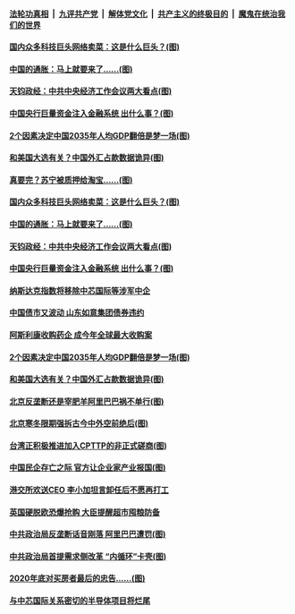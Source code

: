 ####  [法轮功真相](../../../../basic/blob/master/README.md?t=12161831) &nbsp;|&nbsp; [九评共产党](../../../../9ping.md/blob/master/README.md?t=12161831) &nbsp;|&nbsp; [解体党文化](../../../../jtdwh.md/blob/master/README.md?t=12161831)  &nbsp;|&nbsp; [共产主义的终极目的](../../../../gczydzjmd.md/blob/master/README.md?t=12161831) &nbsp;|&nbsp; [魔鬼在统治我们的世界](../../../../mgztzwmdsj.md/blob/master/README.md?t=12161831) 

#### [国内众多科技巨头网络卖菜：这是什么巨头？(图)](../pages/p5/955951.md?t=12161831) 

#### [中国的通胀：马上就要来了……(图)](../pages/p5/955939.md?t=12161831) 

#### [天钧政经：中共中央经济工作会议两大看点(图)](../pages/p5/955926.md?t=12161831) 

#### [中国央行巨量资金注入金融系统 出什么事？(图)](../pages/p5/955909.md?t=12161831) 

#### [2个因素决定中国2035年人均GDP翻倍是梦一场(图)](../pages/p5/955894.md?t=12161831) 

#### [和美国大选有关？中国外汇占款数据诡异(图)](../pages/p5/955814.md?t=12161831) 

#### [真要完？苏宁被质押给淘宝……(图)](../pages/p5/955963.md?t=12161831) 

#### [国内众多科技巨头网络卖菜：这是什么巨头？(图)](../pages/p5/955951.md?t=12161831) 

#### [中国的通胀：马上就要来了……(图)](../pages/p5/955939.md?t=12161831) 

#### [天钧政经：中共中央经济工作会议两大看点(图)](../pages/p5/955926.md?t=12161831) 

#### [中国央行巨量资金注入金融系统 出什么事？(图)](../pages/p5/955909.md?t=12161831) 

#### [纳斯达克指数将移除中芯国际等涉军中企](../pages/p5/955906.md?t=12161831) 

#### [中国债市又波动 山东如意集团债券违约](../pages/p5/955905.md?t=12161831) 

#### [阿斯利康收购药企 成今年全球最大收购案](../pages/p5/955900.md?t=12161831) 

#### [2个因素决定中国2035年人均GDP翻倍是梦一场(图)](../pages/p5/955894.md?t=12161831) 

#### [和美国大选有关？中国外汇占款数据诡异(图)](../pages/p5/955814.md?t=12161831) 

#### [北京反垄断还是宰肥羊阿里巴巴祸不单行(图)](../pages/p5/955842.md?t=12161831) 

#### [北京寒冬限期强拆古今中外空前绝后(图)](../pages/p5/955832.md?t=12161831) 

#### [台湾正积极推进加入CPTTP的非正式磋商(图)](../pages/p5/955831.md?t=12161831) 

#### [中国民企存亡之际 官方让企业家产业报国(图)](../pages/p5/955807.md?t=12161831) 

#### [港交所欢送CEO 李小加坦言卸任后不愿再打工](../pages/p5/955816.md?t=12161831) 

#### [英国硬脱欧恐爆抢购 大臣提醒超市囤粮防备](../pages/p5/955813.md?t=12161831) 

#### [中共政治局反垄断话音刚落 阿里巴巴遭罚(图)](../pages/p5/955798.md?t=12161831) 

#### [中共政治局首提需求侧改革 “内循环”卡壳(图)](../pages/p5/955786.md?t=12161831) 

#### [2020年底对买房者最后的忠告……(图)](../pages/p5/955713.md?t=12161831) 

#### [与中芯国际关系密切的半导体项目将烂尾](../pages/p5/955721.md?t=12161831) 

